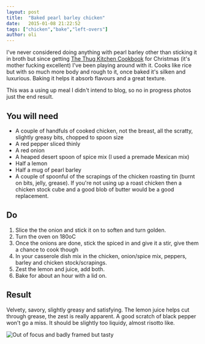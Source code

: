 ```yaml
---
layout: post
title:  "Baked pearl barley chicken"
date:   2015-01-08 21:22:52
tags: ["chicken","bake","left-overs"]
author: oli
---
```


I've never considered doing anything with pearl barley other than sticking it in broth but since getting [The Thug Kitchen Cookbook](http://www.amazon.co.uk/gp/product/B00JV1W2YG?ie=UTF8&camp=3194&creative=21330&creativeASIN=B00JV1W2YG&linkCode=shr&tag=wwwcoldclimat-21&linkId=VR4Z75P4NIWZOK72&=books&qid=1420752396&sr=1-1&keywords=thug+kitchen) for Christmas (it's mother fucking excellent) I've been playing around with it.  Cooks like rice but with so much more body and rough to it, once baked it's silken and luxurious.  Baking it helps it absorb flavours and a great texture.

This was a using up meal I didn't intend to blog, so no in progress photos just the end result. 

## You will need

* A couple of handfuls of cooked chicken, not the breast, all the scratty, slightly greasy bits, chopped to spoon size
* A red pepper sliced thinly
* A red onion
* A heaped desert spoon of spice mix (I used a premade Mexican mix)
* Half a lemon
* Half a mug of pearl barley
* A couple of spoonful of the scrapings of the chicken roasting tin (burnt on bits, jelly, grease).  If you're not using up a roast chicken then a chicken stock cube and a good blob of butter would be a good replacement.

## Do

1. Slice the the onion and stick it on to soften and turn golden.
2. Turn the oven on 180oC
3. Once the onions are done, stick the spiced in and give it a stir, give them a chance to cook though
4. In your casserole dish mix in the chicken, onion/spice mix, peppers, barley and chicken stock/scrapings.
5. Zest the lemon and juice, add both.
6. Bake for about an hour with a lid on.

## Result

Velvety, savory, slightly greasy and satisfying.  The lemon juice helps cut through grease, the zest is really apparent.  A good scratch of black pepper won't go a miss.   It should be slightly too liquidy, almost risotto like.

![Out of focus and badly framed but tasty](/images/blog/baked-pearl-barley-chicken.jpg "Out of focus and badly framed but tasty")
